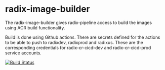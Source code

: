 # radix-image-builder

The radix-image-builder gives radix-pipeline access to build the images using ACR build functionality.

Build is done using Github actions. There are secrets defined for the actions to be able to push to radixdev, radixprod and radixus. These are the corresponding credentials for radix-cr-cicd-dev and radix-cr-cicd-prod service accounts.

[![Build Status](https://github.com/equinor/radix-image-builder/workflows/radix-image-builder-build/badge.svg)](https://github.com/equinor/radix-image-builder/actions?query=workflow%3Aradix-image-builder-build)
